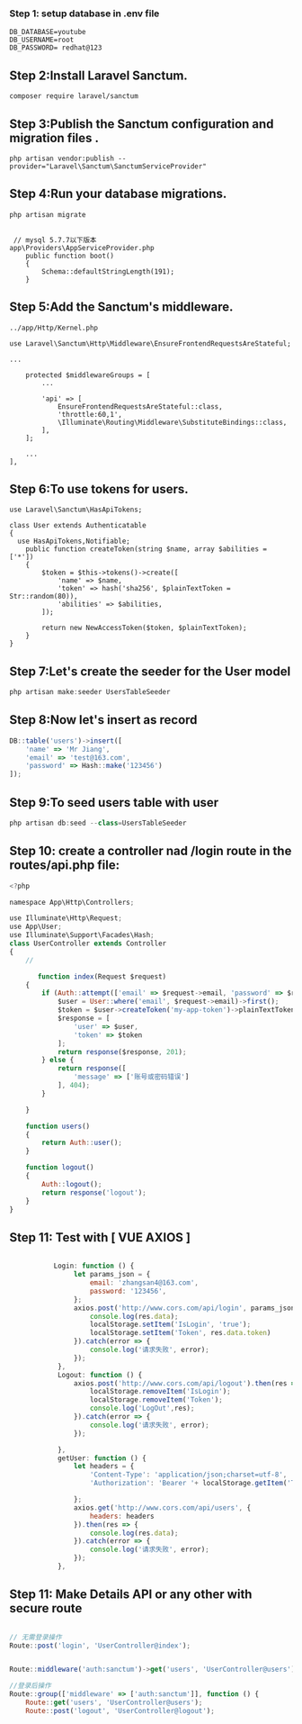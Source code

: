 
### Step 1: setup database in .env file

```` 
DB_DATABASE=youtube
DB_USERNAME=root
DB_PASSWORD= redhat@123
````

## Step 2:Install Laravel Sanctum.

````
composer require laravel/sanctum
````

## Step 3:Publish the Sanctum configuration and migration files .

````
php artisan vendor:publish --provider="Laravel\Sanctum\SanctumServiceProvider"

````

## Step 4:Run your database migrations.

````
php artisan migrate


 // mysql 5.7.7以下版本
app\Providers\AppServiceProvider.php
    public function boot()
    {
        Schema::defaultStringLength(191);
    }

````

## Step 5:Add the Sanctum's middleware.

````
../app/Http/Kernel.php

use Laravel\Sanctum\Http\Middleware\EnsureFrontendRequestsAreStateful;

...

    protected $middlewareGroups = [
        ...

        'api' => [
            EnsureFrontendRequestsAreStateful::class,
            'throttle:60,1',
            \Illuminate\Routing\Middleware\SubstituteBindings::class,
        ],
    ];

    ...
],

````

## Step 6:To use tokens for users.

````
use Laravel\Sanctum\HasApiTokens;

class User extends Authenticatable
{
  use HasApiTokens,Notifiable;
    public function createToken(string $name, array $abilities = ['*'])
    {
        $token = $this->tokens()->create([
            'name' => $name,
            'token' => hash('sha256', $plainTextToken = Str::random(80)),
            'abilities' => $abilities,
        ]);

        return new NewAccessToken($token, $plainTextToken);
    }
}

````

## Step 7:Let's create the seeder for the User model

```javascript 
php artisan make:seeder UsersTableSeeder
````

## Step 8:Now let's insert as record

```javascript 
DB::table('users')->insert([
    'name' => 'Mr Jiang',
    'email' => 'test@163.com',
    'password' => Hash::make('123456')
]);
````

## Step 9:To seed users table with user

```javascript 
php artisan db:seed --class=UsersTableSeeder
````


## Step 10:  create a controller nad  /login route in the routes/api.php file:


```javascript 
<?php

namespace App\Http\Controllers;

use Illuminate\Http\Request;
use App\User;
use Illuminate\Support\Facades\Hash;
class UserController extends Controller
{
    // 

       function index(Request $request)
    {
        if (Auth::attempt(['email' => $request->email, 'password' => $request->password])) {
            $user = User::where('email', $request->email)->first();
            $token = $user->createToken('my-app-token')->plainTextToken;
            $response = [
                'user' => $user,
                'token' => $token
            ];
            return response($response, 201);
        } else {
            return response([
                'message' => ['账号或密码错误']
            ], 404);
        }

    }

    function users()
    {
        return Auth::user();
    }

    function logout()
    {
        Auth::logout();
        return response('logout');
    }
}


````


## Step 11: Test with [ VUE AXIOS ]

```javascript 

           Login: function () {
                let params_json = {
                    email: 'zhangsan4@163.com',
                    password: '123456',
                };
                axios.post('http://www.cors.com/api/login', params_json, {headers: {'Content-Type': 'application/json;charset=utf-8'}}).then(res => {
                    console.log(res.data);
                    localStorage.setItem('IsLogin', 'true');
                    localStorage.setItem('Token', res.data.token)
                }).catch(error => {
                    console.log('请求失败', error);
                });
            },
            Logout: function () {
                axios.post('http://www.cors.com/api/logout').then(res => {
                    localStorage.removeItem('IsLogin');
                    localStorage.removeItem('Token');
                    console.log('LogOut',res);
                }).catch(error => {
                    console.log('请求失败', error);
                });

            },
            getUser: function () {
                let headers = {
                    'Content-Type': 'application/json;charset=utf-8',
                    'Authorization': 'Bearer '+ localStorage.getItem('Token'),

                };
                axios.get('http://www.cors.com/api/users', {
                    headers: headers
                }).then(res => {
                    console.log(res.data);
                }).catch(error => {
                    console.log('请求失败', error);
                });
            },

````

## Step 11: Make Details API or any other with secure route  

```javascript 

// 无需登录操作
Route::post('login', 'UserController@index');


Route::middleware('auth:sanctum')->get('users', 'UserController@users');

//登录后操作
Route::group(['middleware' => ['auth:sanctum']], function () {
    Route::get('users', 'UserController@users');
    Route::post('logout', 'UserController@logout');

````
  
    
